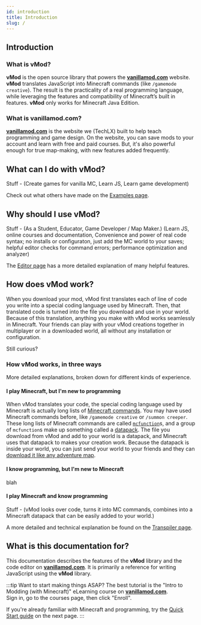 ```yaml
---
id: introduction
title: Introduction
slug: /
---
```


<!-- This is to display "Introduction" in the Table of Contents,
but without duplicating the "Intoduction" header.
-->
<div style={{ visibility: "hidden", height: "0px" }}> 

## Introduction

</div>

### What is vMod?

**vMod** is the open source library that powers the [**vanillamod.com**](https://www.vanillamod.com/) website. **vMod** translates JavaScript into Minecraft commands (like `/gamemode creative`). The result is the practicality of a real programming language, while leveraging the features and compatibility of Minecraft’s built in features. **vMod** only works for Minecraft Java Edition.

### What is vanillamod.com?

[**vanillamod.com**](https://www.vanillamod.com/) is the website we (TechLX) built to help teach programming and game design. On the website, you can save mods to your account and learn with free and paid courses. But, it's also powerful enough for true map-making, with new features added frequently.

## What can I do with vMod?

Stuff - (Create games for vanilla MC, Learn JS, Learn game development)

Check out what others have made on the [Examples page](examples.md).

## Why should I use vMod?

Stuff - (As a Student, Educator, Game Developer / Map Maker.) (Learn JS, online courses and documentation, Convenience and power of real code syntax; no installs or configuraton, just add the MC world to your saves; helpful editor checks for command errors; performance optimization and analyzer)

The [Editor page](editor.md) has a more detailed explanation of many helpful features. 

## How does vMod work?

When you download your mod, vMod first translates each of line of code you write into a special coding language used by Minecraft. Then, that translated code is turned into the file you download and use in your world. Because of this translation, anything you make with vMod works seamlessly in Minecraft. Your friends can play with your vMod creations together in multiplayer or in a downloaded world, all without any installation or configuration.

Still curious?

### How vMod works, in three ways

More detailed explanations, broken down for different kinds of experience.

#### I play Minecraft, but I'm new to programming

When vMod translates your code, the special coding language used by Minecraft is actually long lists of [Minecraft commands](https://minecraft.gamepedia.com/Commands). You may have used Minecraft commands before, like `/gamemode creative` or `/summon creeper`. These long lists of Minecraft commands are called [`mcfunction`](https://minecraft.gamepedia.com/Function_(Java_Edition))s, and a group of `mcfunction`s make up something called a [datapack](https://minecraft.gamepedia.com/Data_Pack). The file you download from vMod and add to your world is a datapack, and Minecraft uses that datapack to makes your creation work. Because the datapack is inside your world, you can just send your world to your friends and they can [download it like any adventure map](https://minecraft.gamepedia.com/Tutorials/Map_downloads#Download_a_world).

#### I know programming, but I'm new to Minecraft

blah

#### I play Minecraft and know programming

Stuff - (vMod looks over code, turns it into MC commands, combines into a Minecraft datapack that can be easily added to your world.)

A more detailed and technical explanation be found on the [Transpiler page](transpiler.md).

## What is this documentation for?

This documentation describes the features of the **vMod** library and the code editor on [**vanillamod.com**](https://www.vanillamod.com/). It is primarily a reference for writing JavaScript using the **vMod** library.

:::tip Want to start making things ASAP?
The best tutorial is the "Intro to Modding (with Minecraft)" eLearning course on [**vanillamod.com**](https://www.vanillamod.com/).  
Sign in, go to the courses page, then click "Enroll".

If you're already familiar with Minecraft and programming, try the [Quick Start guide](quick-start.md) on the next page.
:::